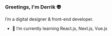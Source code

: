 ### Greetings, I'm Derrik 👽

I’m a digital designer & front-end developer.

- 🌱 I’m currently learning React.js, Next.js, Vue.js


